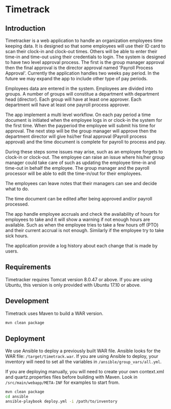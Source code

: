 # Timetrack

## Introduction

Timetracker is a web application to handle an organization employees time keeping data. It is designed so that some employees will use their ID card to scan their clock-in and clock-out times. Others will be able to enter their time-in and time-out using their credentials to login. The system is designed to have two level approval process. The first is the group manager approval then the final approval is the director approval named 'Payroll Process Approval'. Currently the application handles two weeks pay period. In the future we may expand the app to include other type of pay periods.

Employees data are entered in the system. Employees are divided into groups. A number of groups will constitue a department with department head (director). Each group will have at least one approver. Each department will have at least one payroll process approver.

The app implement a multi level workflow. On each pay period a time document is initiated when the employee logs in or clock-in the system for the first time. When the payperiod the employee will submit his time for approval. The next step will be the group manager will approve then the department director will give hsi/her final approval (Payroll process approval) and the time document is complete for payroll to process and pay.

During these steps some issues may arise, such as an employee forgets to clock-in or  clock-out. The employee can raise an issue where his/her group manager could take care of such as updating the employee time-in and time-out in behalf the employee. The group manager and the payroll processor will be able to edit the time-in/out for their employees.

The employees can leave notes that their managers can see and decide what to do.

The time document can be edited after being approved and/or payroll processed.

The app handle employee accruals and check the availability of hours for employees to take and it will show a warning if not enough hours are available. Such as when the employee tries to take a few hours off (PTO) and their current accrual is not enough. Similarly if the employee try to take sick hours.

The application provide a log history about each change that is made by users.

## Requirements

Timetracker requires Tomcat version 8.0.47 or above.  If you are using Ubuntu, this version is only provided with Ubuntu 17.10 or above.


## Development

Timetrack uses Maven to build a WAR version.

```bash
mvn clean package
```

## Deployment

We use Ansible to deploy a previously built WAR file.  Ansible looks for the WAR file: `/target/timetrack.war`.  If you are using Ansible to deploy, your inventory will need to set all the variables in `/ansible/group_vars/all.yml`.

If you are deploying manually, you will need to create your own context.xml and quartz.properties files before building with Maven.  Look in `/src/main/webapp/META-INF` for examples to start from.

```bash
mvn clean package
cd ansible
ansible-playbook deploy.yml -i /path/to/inventory
```
